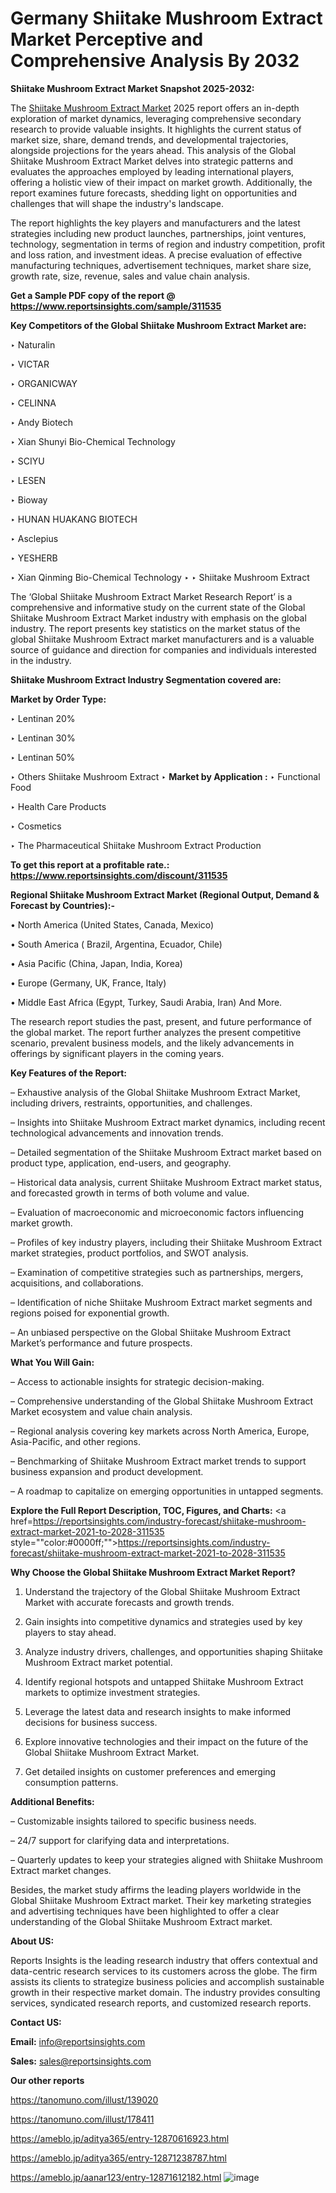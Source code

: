 # Germany Shiitake Mushroom Extract Market Perceptive and Comprehensive Analysis By 2032

<strong>Shiitake Mushroom Extract Market Snapshot 2025-2032:</strong>

The <a href=https://www.reportsinsights.com/sample/311535>Shiitake Mushroom Extract Market</a> 2025 report offers an in-depth exploration of market dynamics, leveraging comprehensive secondary research to provide valuable insights. It highlights the current status of market size, share, demand trends, and developmental trajectories, alongside projections for the years ahead. This analysis of the Global Shiitake Mushroom Extract Market delves into strategic patterns and evaluates the approaches employed by leading international players, offering a holistic view of their impact on market growth. Additionally, the report examines future forecasts, shedding light on opportunities and challenges that will shape the industry's landscape.

The report highlights the key players and manufacturers and the latest strategies including new product launches, partnerships, joint ventures, technology, segmentation in terms of region and industry competition, profit and loss ration, and investment ideas. A precise evaluation of effective manufacturing techniques, advertisement techniques, market share size, growth rate, size, revenue, sales and value chain analysis.

<strong>Get a Sample PDF copy of the report @ <a href=https://www.reportsinsights.com/sample/311535 style=color:#0000ff;>https://www.reportsinsights.com/sample/311535</a></strong>

<strong>Key Competitors of the Global Shiitake Mushroom Extract Market are:</strong>

‣ Naturalin

‣ VICTAR

‣ ORGANICWAY

‣ CELINNA

‣ Andy Biotech

‣ Xian Shunyi Bio-Chemical Technology

‣ SCIYU

‣ LESEN

‣ Bioway

‣ HUNAN HUAKANG BIOTECH

‣ Asclepius

‣ YESHERB

‣ Xian Qinming Bio-Chemical Technology
‣ 
‣ Shiitake Mushroom Extract

The ‘Global Shiitake Mushroom Extract Market Research Report’ is a comprehensive and informative study on the current state of the Global Shiitake Mushroom Extract Market industry with emphasis on the global industry. The report presents key statistics on the market status of the global Shiitake Mushroom Extract market manufacturers and is a valuable source of guidance and direction for companies and individuals interested in the industry.

<strong>Shiitake Mushroom Extract Industry Segmentation covered are:</strong>

<strong>Market by Order Type: </strong>

‣ Lentinan 20%

‣ Lentinan 30%

‣ Lentinan 50%

‣ Others
Shiitake Mushroom Extract
‣ 
<strong>Market by Application :</strong>
‣ Functional Food

‣ Health Care Products

‣ Cosmetics

‣ The Pharmaceutical
Shiitake Mushroom Extract Production

<strong>To get this report at a profitable rate.: <a href=https://www.reportsinsights.com/discount/311535 style=color:#0000ff;>https://www.reportsinsights.com/discount/311535</a></strong>

<strong>Regional Shiitake Mushroom Extract Market (Regional Output, Demand &amp; Forecast by Countries):-</strong>

• North America (United States, Canada, Mexico)

• South America ( Brazil, Argentina, Ecuador, Chile)

• Asia Pacific (China, Japan, India, Korea)

• Europe (Germany, UK, France, Italy)

• Middle East Africa (Egypt, Turkey, Saudi Arabia, Iran) And More.

The research report studies the past, present, and future performance of the global market. The report further analyzes the present competitive scenario, prevalent business models, and the likely advancements in offerings by significant players in the coming years.

<strong>Key Features of the Report:</strong>

– Exhaustive analysis of the Global Shiitake Mushroom Extract Market, including drivers, restraints, opportunities, and challenges.

– Insights into Shiitake Mushroom Extract market dynamics, including recent technological advancements and innovation trends.

– Detailed segmentation of the Shiitake Mushroom Extract market based on product type, application, end-users, and geography.

– Historical data analysis, current Shiitake Mushroom Extract market status, and forecasted growth in terms of both volume and value.

– Evaluation of macroeconomic and microeconomic factors influencing market growth.

– Profiles of key industry players, including their Shiitake Mushroom Extract market strategies, product portfolios, and SWOT analysis.

– Examination of competitive strategies such as partnerships, mergers, acquisitions, and collaborations.

– Identification of niche Shiitake Mushroom Extract market segments and regions poised for exponential growth.

– An unbiased perspective on the Global Shiitake Mushroom Extract Market’s performance and future prospects.

<strong>What You Will Gain:</strong>

– Access to actionable insights for strategic decision-making.

– Comprehensive understanding of the Global Shiitake Mushroom Extract Market ecosystem and value chain analysis.

– Regional analysis covering key markets across North America, Europe, Asia-Pacific, and other regions.

– Benchmarking of Shiitake Mushroom Extract market trends to support business expansion and product development.

– A roadmap to capitalize on emerging opportunities in untapped segments.

<strong>Explore the Full Report Description, TOC, Figures, and Charts:</strong>
<a href=https://reportsinsights.com/industry-forecast/shiitake-mushroom-extract-market-2021-to-2028-311535 style=""color:#0000ff;"">https://reportsinsights.com/industry-forecast/shiitake-mushroom-extract-market-2021-to-2028-311535</a>

<strong>Why Choose the Global Shiitake Mushroom Extract Market Report?</strong>

1. Understand the trajectory of the Global Shiitake Mushroom Extract Market with accurate forecasts and growth trends.

2. Gain insights into competitive dynamics and strategies used by key players to stay ahead.

3. Analyze industry drivers, challenges, and opportunities shaping Shiitake Mushroom Extract market potential.

4. Identify regional hotspots and untapped Shiitake Mushroom Extract markets to optimize investment strategies.

5. Leverage the latest data and research insights to make informed decisions for business success.

6. Explore innovative technologies and their impact on the future of the Global Shiitake Mushroom Extract Market.

7. Get detailed insights on customer preferences and emerging consumption patterns.

<strong>Additional Benefits:</strong>

– Customizable insights tailored to specific business needs.

– 24/7 support for clarifying data and interpretations.

– Quarterly updates to keep your strategies aligned with Shiitake Mushroom Extract market changes.

Besides, the market study affirms the leading players worldwide in the Global Shiitake Mushroom Extract market. Their key marketing strategies and advertising techniques have been highlighted to offer a clear understanding of the Global Shiitake Mushroom Extract market.

<strong><strong>About US</strong>:</strong>

Reports Insights is the leading research industry that offers contextual and data-centric research services to its customers across the globe. The firm assists its clients to strategize business policies and accomplish sustainable growth in their respective market domain. The industry provides consulting services, syndicated research reports, and customized research reports.

<strong>Contact US:</strong>

<p class=><b>Email:</b> <a href=mailto:info@reportsinsights.com>info@reportsinsights.com</a></p>
<p class=><b>Sales:</b> <a href=mailto:sales@reportsinsights.com>sales@reportsinsights.com</a></p>

<strong>Our other reports</strong>

<a href=https://tanomuno.com/illust/139020>https://tanomuno.com/illust/139020</a>

<a href=https://tanomuno.com/illust/178411>https://tanomuno.com/illust/178411</a>

<a href=https://ameblo.jp/aditya365/entry-12870616923.html>https://ameblo.jp/aditya365/entry-12870616923.html</a>

<a href=https://ameblo.jp/aditya365/entry-12871238787.html>https://ameblo.jp/aditya365/entry-12871238787.html</a>

<a href=https://ameblo.jp/aanar123/entry-12871612182.html>https://ameblo.jp/aanar123/entry-12871612182.html</a>
![image](https://github.com/user-attachments/assets/d5987105-9fb9-424b-9f38-fef67dc6ba3d)
